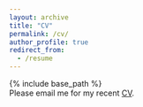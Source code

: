 ```yaml
---
layout: archive
title: "CV"
permalink: /cv/
author_profile: true
redirect_from:
  - /resume
---
```

{% include base_path %}    
Please email me for my recent [CV](https://drive.google.com/file/d/1J-ee7wL32c-1usClucW8fhznHbU8ntYE/view?usp=drive_link).
